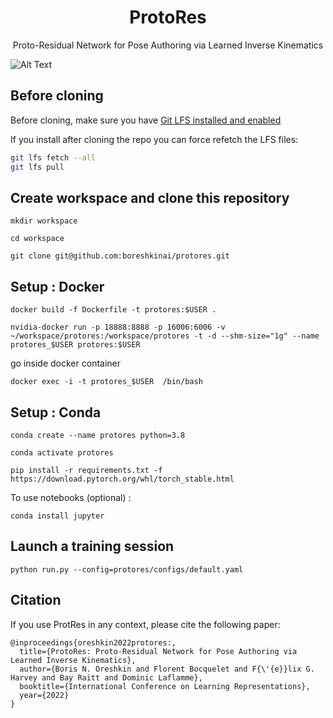 <p align="center">
  <h1 align="center">ProtoRes</h1>

  <p align="center">
    Proto-Residual Network for Pose Authoring via Learned Inverse Kinematics
    <br>
  </p>
</p>

![Alt Text](./fig/kung_fusupercut.gif)

## Before cloning

Before cloning, make sure you have [Git LFS installed and enabled](https://git-lfs.com/)

If you install after cloning the repo you can force refetch the LFS files:

~~~bash
git lfs fetch --all
git lfs pull
~~~

## Create workspace and clone this repository

```mkdir workspace```

```cd workspace```

```git clone git@github.com:boreshkinai/protores.git```


## Setup : Docker

```
docker build -f Dockerfile -t protores:$USER .

nvidia-docker run -p 18888:8888 -p 16006:6006 -v ~/workspace/protores:/workspace/protores -t -d --shm-size="1g" --name protores_$USER protores:$USER
```
go inside docker container
```
docker exec -i -t protores_$USER  /bin/bash 
```


## Setup : Conda
```
conda create --name protores python=3.8

conda activate protores 

pip install -r requirements.txt -f https://download.pytorch.org/whl/torch_stable.html
```
To use notebooks (optional) :
```
conda install jupyter
```

## Launch a training session
```
python run.py --config=protores/configs/default.yaml
```


## Citation

If you use ProtRes in any context, please cite the following paper:

```
@inproceedings{oreshkin2022protores:,
  title={ProtoRes: Proto-Residual Network for Pose Authoring via Learned Inverse Kinematics},
  author={Boris N. Oreshkin and Florent Bocquelet and F{\'{e}}lix G. Harvey and Bay Raitt and Dominic Laflamme},
  booktitle={International Conference on Learning Representations},
  year={2022}
}
```
